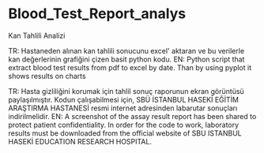 # Blood_Test_Report_analys
Kan Tahlili Analizi

TR:
Hastaneden alınan kan tahlili sonucunu excel' aktaran ve bu verilerle kan değerlerinin grafiğini çizen basit python kodu.
EN:
Python script that extract blood test results from pdf to excel by date. Than by using pyplot it shows results on charts

TR:
Hasta gizliliğini korumak için tahlil sonuç raporunun ekran görüntüsü paylaşılmıştır. Kodun çalışabilmesi için, SBÜ İSTANBUL HASEKİ EĞİTİM ARAŞTIRMA HASTANESİ resmi internet adresinden labarutar sonuçları indirilmelidir. 
EN:
A screenshot of the assay result report has been shared to protect patient confidentiality. In order for the code to work, laboratory results must be downloaded from the official website of SBU ISTANBUL HASEKİ EDUCATION RESEARCH HOSPITAL.
